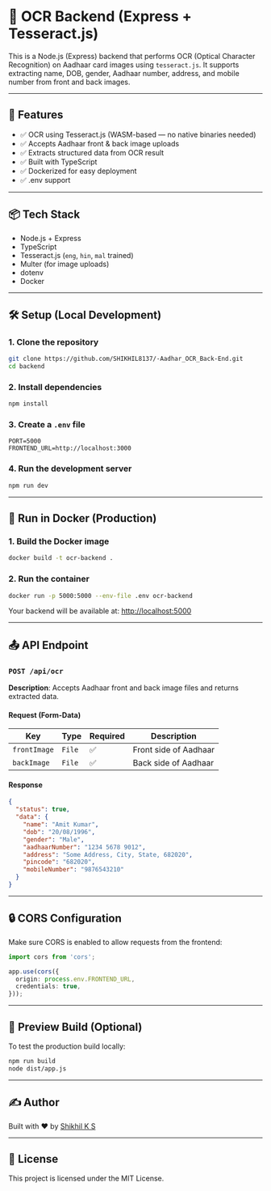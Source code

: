 # 🧠 OCR Backend (Express + Tesseract.js)

This is a Node.js (Express) backend that performs OCR (Optical Character Recognition) on Aadhaar card images using `tesseract.js`. It supports extracting name, DOB, gender, Aadhaar number, address, and mobile number from front and back images.

---

## 🚀 Features

- ✅ OCR using Tesseract.js (WASM-based — no native binaries needed)
- ✅ Accepts Aadhaar front & back image uploads
- ✅ Extracts structured data from OCR result
- ✅ Built with TypeScript
- ✅ Dockerized for easy deployment
- ✅ .env support

---

## 📦 Tech Stack

- Node.js + Express
- TypeScript
- Tesseract.js (`eng`, `hin`, `mal` trained)
- Multer (for image uploads)
- dotenv
- Docker

---

## 🛠 Setup (Local Development)

### 1. Clone the repository

```bash
git clone https://github.com/SHIKHIL8137/-Aadhar_OCR_Back-End.git
cd backend
```

### 2. Install dependencies

```bash
npm install
```

### 3. Create a `.env` file

```env
PORT=5000
FRONTEND_URL=http://localhost:3000
```

### 4. Run the development server

```bash
npm run dev
```

---

## 🐳 Run in Docker (Production)

### 1. Build the Docker image

```bash
docker build -t ocr-backend .
```

### 2. Run the container

```bash
docker run -p 5000:5000 --env-file .env ocr-backend
```

Your backend will be available at: [http://localhost:5000](http://localhost:5000)

---

## 📤 API Endpoint

### `POST /api/ocr`

**Description**: Accepts Aadhaar front and back image files and returns extracted data.

#### Request (Form-Data)

| Key         | Type    | Required | Description              |
|-------------|---------|----------|--------------------------|
| `frontImage`| `File`  | ✅        | Front side of Aadhaar    |
| `backImage` | `File`  | ✅        | Back side of Aadhaar     |

#### Response

```json
{
  "status": true,
  "data": {
    "name": "Amit Kumar",
    "dob": "20/08/1996",
    "gender": "Male",
    "aadhaarNumber": "1234 5678 9012",
    "address": "Some Address, City, State, 682020",
    "pincode": "682020",
    "mobileNumber": "9876543210"
  }
}
```

---

## 🔒 CORS Configuration

Make sure CORS is enabled to allow requests from the frontend:

```ts
import cors from 'cors';

app.use(cors({
  origin: process.env.FRONTEND_URL,
  credentials: true,
}));
```

---

## 🧪 Preview Build (Optional)

To test the production build locally:

```bash
npm run build
node dist/app.js
```

---

## ✍️ Author

Built with ❤️ by [Shikhil K S](https://github.com/SHIKHIL8137)

---

## 📄 License

This project is licensed under the MIT License.

